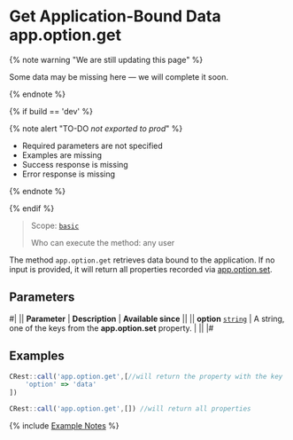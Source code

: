 # Get Application-Bound Data app.option.get

{% note warning "We are still updating this page" %}

Some data may be missing here — we will complete it soon.

{% endnote %}

{% if build == 'dev' %}

{% note alert "TO-DO _not exported to prod_" %}

- Required parameters are not specified
- Examples are missing
- Success response is missing
- Error response is missing

{% endnote %}

{% endif %}

> Scope: [`basic`](../../scopes/permissions.md)
>
> Who can execute the method: any user

The method `app.option.get` retrieves data bound to the application. If no input is provided, it will return all properties recorded via [app.option.set](./app-option-set.md).

## Parameters

#|
|| **Parameter** | **Description** | **Available since** ||
|| **option**
[`string`](../../data-types.md) | A string, one of the keys from the **app.option.set** property. | ||
|#

## Examples

```js
CRest::call('app.option.get',[//will return the property with the key 'data'
    'option' => 'data'
])
```

```js
CRest::call('app.option.get',[]) //will return all properties
```

{% include [Example Notes](../../../_includes/examples.md) %}